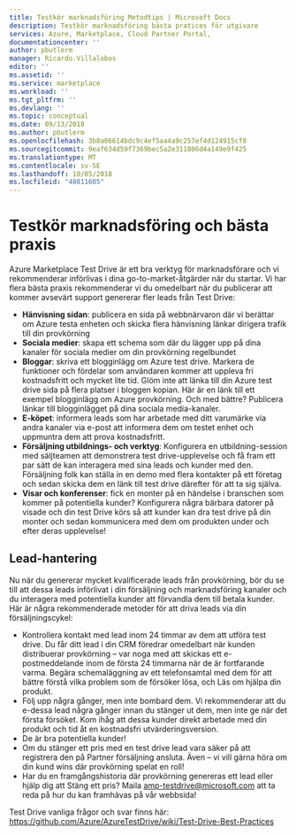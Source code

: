 ```yaml
---
title: Testkör marknadsföring Metodtips | Microsoft Docs
description: Testkör marknadsföring bästa pratices för utgivare
services: Azure, Marketplace, Cloud Partner Portal,
documentationcenter: ''
author: pbutlerm
manager: Ricardo.Villalobos
editor: ''
ms.assetid: ''
ms.service: marketplace
ms.workload: ''
ms.tgt_pltfrm: ''
ms.devlang: ''
ms.topic: conceptual
ms.date: 09/13/2018
ms.author: pbutlerm
ms.openlocfilehash: 3b8a06614bdc9c4ef5aa4a9c257ef4d124915cf8
ms.sourcegitcommit: 9eaf634d59f7369bec5a2e311806d4a149e9f425
ms.translationtype: MT
ms.contentlocale: sv-SE
ms.lasthandoff: 10/05/2018
ms.locfileid: "48811605"
---
```

<a name="test-drive-marketing-and-best-practices"></a>Testkör marknadsföring och bästa praxis
=======================================

Azure Marketplace Test Drive är ett bra verktyg för marknadsförare och vi rekommenderar införlivas i dina go-to-market-åtgärder när du startar. Vi har flera bästa praxis rekommenderar vi du omedelbart när du publicerar att kommer avsevärt support genererar fler leads från Test Drive:

- **Hänvisning sidan**: publicera en sida på webbnärvaron där vi berättar om Azure testa enheten och skicka flera hänvisning länkar dirigera trafik till din provkörning
- **Sociala medier**: skapa ett schema som där du lägger upp på dina kanaler för sociala medier om din provkörning regelbundet
- **Bloggar**: skriva ett blogginlägg om Azure test drive. Markera de funktioner och fördelar som användaren kommer att uppleva fri kostnadsfritt och mycket lite tid. Glöm inte att länka till din Azure test drive sida på flera platser i bloggen kopian. Här är en länk till ett exempel blogginlägg om Azure provkörning. Och med bättre? Publicera länkar till blogginlägget på dina sociala media-kanaler.
- **E-köpet**: informera leads som har arbetade med ditt varumärke via andra kanaler via e-post att informera dem om testet enhet och uppmuntra dem att prova kostnadsfritt.
- **Försäljning utbildnings- och verktyg**: Konfigurera en utbildning-session med säljteamen att demonstrera test drive-upplevelse och få fram ett par sätt de kan interagera med sina leads och kunder med den. Försäljning folk kan ställa in en demo med flera kontakter på ett företag och sedan skicka dem en länk till test drive därefter för att ta sig själva.
- **Visar och konferenser**: fick en monter på en händelse i branschen som kommer på potentiella kunder? Konfigurera några bärbara datorer på visade och din test Drive körs så att kunder kan dra test drive på din monter och sedan kommunicera med dem om produkten under och efter deras upplevelse!

<a name="lead-management"></a>Lead-hantering
---------------

Nu när du genererar mycket kvalificerade leads från provkörning, bör du se till att dessa leads införlivat i din försäljning och marknadsföring kanaler och du interagera med potentiella kunder att förvandla dem till betala kunder. Här är några rekommenderade metoder för att driva leads via din försäljningscykel:

- Kontrollera kontakt med lead inom 24 timmar av dem att utföra test drive. Du får ditt lead i din CRM föredrar omedelbart när kunden distribuerar provkörning – var noga med att skickas ett e-postmeddelande inom de första 24 timmarna när de är fortfarande varma. Begära schemaläggning av ett telefonsamtal med dem för att bättre förstå vilka problem som de försöker lösa, och Läs om hjälpa din produkt.
- Följ upp några gånger, men inte bombard dem. Vi rekommenderar att du e-dessa lead några gånger innan du stänger ut dem, men inte ge när det första försöket. Kom ihåg att dessa kunder direkt arbetade med din produkt och tid åt en kostnadsfri utvärderingsversion.
- De är bra potentiella kunder!
- Om du stänger ett pris med en test drive lead vara säker på att registrera den på Partner försäljning ansluta. Även – vi vill gärna höra om din kund wins där provkörning spelat en roll!
- Har du en framgångshistoria där provkörning genereras ett lead eller hjälp dig att Stäng ett pris? Maila <amp-testdrive@microsoft.com> att ta reda på hur du kan framhävas på vår webbsida!

Test Drive vanliga frågor och svar finns här: <https://github.com/Azure/AzureTestDrive/wiki/Test-Drive-Best-Practices>

